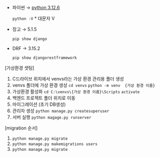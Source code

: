 - 파이썬 → [python 3.12.6](https://www.python.org/downloads/release/python-3126/)
    
    `python -V`   * 대문자 V
    
- 장고 → 5.1.5
    
    `pip show django`
    
- DRF → 3.15.2
    
    `pip show djangorestframework`

[가상환경 셋팅]
1. C드라이브 위치에서 venvs라는 가상 환경 관리용 폴더 생성
2. venvs 폴더에 가상 환경  생성 
    ```cd venvs```
    ```python -m venv  {가상 환경 이름}```
3. 가상환경 활성화
   ```cd C:\venvs\{가상 환경 이름}\Scripts```
   ```activate```
4. 백엔드 프로젝트 폴더 위치로 이동 
5. 마이그레이션 (초기 DB생성)
6. 관리자 생성
   ```python manage.py createsuperuser```
7. 서버 실행
   ```python magage.py runserver```

[migration 순서]
  1. ```python manage.py migrate``` 
  2. ```python manage.py makemigrations users```
  3. ```python manage.py migrate``` 
